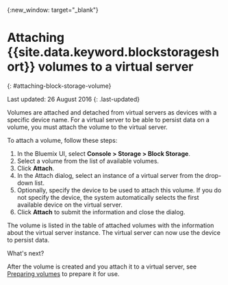 
{:new_window: target="_blank"}


# Attaching {{site.data.keyword.blockstorageshort}} volumes to a virtual server
{: #attaching-block-storage-volume}

Last updated: 26 August 2016
{: .last-updated}

Volumes are attached and detached from virtual servers as devices with a specific device name. For a virtual server to be able to persist data on a volume, you must attach the volume to the virtual server.

To attach a volume, follow these steps:

1.	In the Bluemix UI, select **Console > Storage > Block Storage**.
2.	Select a volume from the list of available volumes.
3.	Click **Attach**.
4.	In the Attach dialog, select an instance of a virtual server from the drop-down list.
5.	Optionally, specify the device to be used to attach this volume. If you do not specify the device, the system automatically selects the first available device on the virtual server.
6.	Click **Attach** to submit the information and close the dialog.

The volume is listed in the table of attached volumes with the information about the virtual server instance.
The virtual server can now use the device to persist data. 

What's next?

After the volume is created and you attach it to a virtual server, see [Preparing volumes](../BlockStorage/blockstorage_preparingvolume.html) to prepare it for use.
